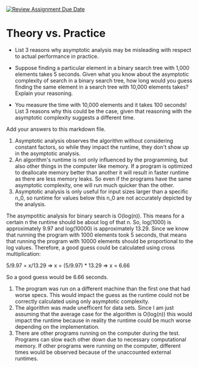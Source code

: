 [![Review Assignment Due Date](https://classroom.github.com/assets/deadline-readme-button-24ddc0f5d75046c5622901739e7c5dd533143b0c8e959d652212380cedb1ea36.svg)](https://classroom.github.com/a/FgMJElkj)
# Theory vs. Practice

- List 3 reasons why asymptotic analysis may be misleading with respect to
  actual performance in practice.

- Suppose finding a particular element in a binary search tree with 1,000
  elements takes 5 seconds. Given what you know about the asymptotic complexity
  of search in a binary search tree, how long would you guess finding the same
  element in a search tree with 10,000 elements takes? Explain your reasoning.

- You measure the time with 10,000 elements and it takes 100 seconds! List 3
  reasons why this could be the case, given that reasoning with the asymptotic
  complexity suggests a different time.

Add your answers to this markdown file.

1. Asymptotic analysis observes the algorithm without considering constant
   factors, so while they impact the runtime, they don't show up in the
   asymptotic analysis.
2. An algorithm's runtime is not only influenced by the programming, but also other
   things in the computer like memory. If a program is optimized to deallocate memory better
   than another it will result in faster runtime as there are less memory leaks. So even if the
   programs have the same asymptotic complexity, one will run much quicker than the other.
3. Asymptotic analysis is only useful for input sizes larger than a
   specific n_0, so runtime for values below this n_0 are not accurately
   depicted by the analysis.

The asympotitic analysis for binary search is O(log(n)). This means for a certain n the runtime
should be about log of that n. So, log(1000) is approximately 9.97 and log(10000) is approximately
13.29. Since we know that running the program with 1000 elements took 5 seconds, that means that 
running the program with 10000 elements should be proportional to the log values. Therefore,
a good guess could be calculated using cross multiplication:

5/9.97 = x/13.29 => x = (5/9.97) * 13.29 => x = 6.66

So a good guess would be 6.66 seconds.

1. The program was run on a different machine than the first one that had worse specs. This would
   impact the guess as the runtime could not be correctly calculated using only asymptotic complexity.
2. The algorithm was made unefficent for data sets. Since I am just assuming that the
   average case for the algorithm is O(log(n)) this would impact the runtime because in reality
   the runtime could be much worse depending on the implementation.
3. There are other programs running on the computer during the test. Programs can slow each other
   down due to necessary computational memory. If other programs were running on the computer,
   different times would be observed because of the unaccounted external runtimes.



